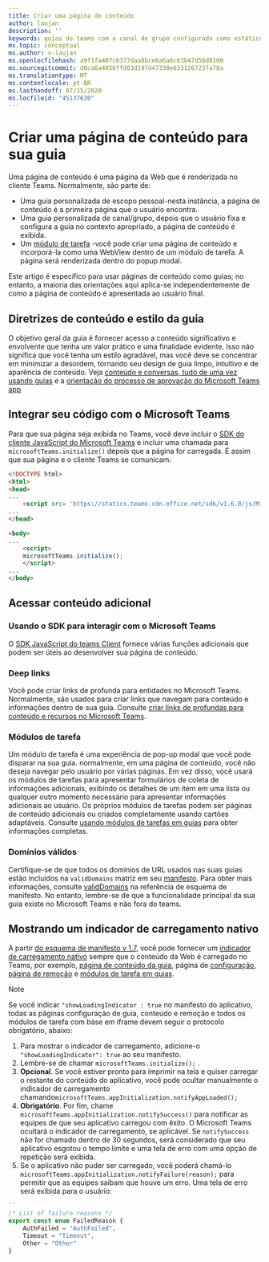 ```yaml
---
title: Criar uma página de conteúdo
author: laujan
description: ''
keywords: guias do teams com o canal de grupo configurado como estático
ms.topic: conceptual
ms.author: v-laujan
ms.openlocfilehash: a9f1fa407c6377daa8bce6a6a6c63b47d50d8100
ms.sourcegitcommit: d0ca6a4856ffd03d197d47338e633126723fa78a
ms.translationtype: MT
ms.contentlocale: pt-BR
ms.lasthandoff: 07/15/2020
ms.locfileid: "45137630"
---
```

# <a name="create-a-content-page-for-your-tab"></a>Criar uma página de conteúdo para sua guia

Uma página de conteúdo é uma página da Web que é renderizada no cliente Teams. Normalmente, são parte de:

* Uma guia personalizada de escopo pessoal-nesta instância, a página de conteúdo é a primeira página que o usuário encontra.
* Uma guia personalizada de canal/grupo, depois que o usuário fixa e configura a guia no contexto apropriado, a página de conteúdo é exibida.
* Um [módulo de tarefa](~/task-modules-and-cards/what-are-task-modules.md) -você pode criar uma página de conteúdo e incorporá-la como uma WebView dentro de um módulo de tarefa. A página será renderizada dentro do popup modal.

Este artigo é específico para usar páginas de conteúdo como guias; no entanto, a maioria das orientações aqui aplica-se independentemente de como a página de conteúdo é apresentada ao usuário final.

## <a name="tab-content-and-style-guidelines"></a>Diretrizes de conteúdo e estilo da guia

O objetivo geral da guia é fornecer acesso a conteúdo significativo e envolvente que tenha um valor prático e uma finalidade evidente. Isso não significa que você tenha um estilo agradável, mas você deve se concentrar em minimizar a desordem, tornando seu design de guia limpo, intuitivo e de aparência de conteúdo. Veja [conteúdo e conversas, tudo de uma vez usando guias](~/tabs/design/tabs.md) e a [orientação do processo de aprovação do Microsoft Teams app](~/concepts/deploy-and-publish/appsource/prepare/frequently-failed-cases.md)

## <a name="integrate-your-code-with-teams"></a>Integrar seu código com o Microsoft Teams

Para que sua página seja exibida no Teams, você deve incluir o [SDK do cliente JavaScript do Microsoft Teams](/javascript/api/overview/msteams-client?view=msteams-client-js-latest) e incluir uma chamada para `microsoftTeams.initialize()` depois que a página for carregada. É assim que sua página e o cliente Teams se comunicam:

```html
<!DOCTYPE html>
<html>
<head>
...
    <script src= 'https://statics.teams.cdn.office.net/sdk/v1.6.0/js/MicrosoftTeams.min.js'></script>
...
</head>

<body>
...
    <script>
    microsoftTeams.initialize();
    </script>
...
</body>
```

## <a name="accessing-additional-content"></a>Acessar conteúdo adicional

### <a name="using-the-sdk-to-interact-with-teams"></a>Usando o SDK para interagir com o Microsoft Teams

O [SDK JavaScript do teams Client](~/tabs/how-to/using-teams-client-sdk.md) fornece várias funções adicionais que podem ser úteis ao desenvolver sua página de conteúdo.

### <a name="deep-links"></a>Deep links

Você pode criar links de profunda para entidades no Microsoft Teams. Normalmente, são usados para criar links que navegam para conteúdo e informações dentro de sua guia. Consulte [criar links de profundas para conteúdo e recursos no Microsoft Teams](~/concepts/build-and-test/deep-links.md).

### <a name="task-modules"></a>Módulos de tarefa

Um módulo de tarefa é uma experiência de pop-up modal que você pode disparar na sua guia. normalmente, em uma página de conteúdo, você não deseja navegar pelo usuário por várias páginas. Em vez disso, você usará os módulos de tarefas para apresentar formulários de coleta de informações adicionais, exibindo os detalhes de um item em uma lista ou qualquer outro momento necessário para apresentar informações adicionais ao usuário. Os próprios módulos de tarefas podem ser páginas de conteúdo adicionais ou criados completamente usando cartões adaptáveis. Consulte [usando módulos de tarefas em guias](~/task-modules-and-cards/task-modules/task-modules-tabs.md) para obter informações completas.

### <a name="valid-domains"></a>Domínios válidos

Certifique-se de que todos os domínios de URL usados nas suas guias estão incluídos na `validDomains` matriz em seu [manifesto](~/concepts/build-and-test/apps-package.md). Para obter mais informações, consulte [validDomains](~/resources/schema/manifest-schema.md#validdomains) na referência de esquema de manifesto. No entanto, lembre-se de que a funcionalidade principal da sua guia existe no Microsoft Teams e não fora do teams.

## <a name="showing-a-native-loading-indicator"></a>Mostrando um indicador de carregamento nativo

A partir [do esquema de manifesto v 1.7](../../../resources/schema/manifest-schema.md), você pode fornecer um [indicador de carregamento nativo](../../../resources/schema/manifest-schema.md#showloadingindicator) sempre que o conteúdo da Web é carregado no Teams, por exemplo, [página de conteúdo da guia](#integrate-your-code-with-teams), página de [configuração](configuration-page.md), [página de remoção](removal-page.md) e [módulos de tarefa em guias](../../../task-modules-and-cards/task-modules/task-modules-tabs.md).

> [!NOTE]
> Se você indicar `"showLoadingIndicator : true` no manifesto do aplicativo, todas as páginas configuração de guia, conteúdo e remoção e todos os módulos de tarefa com base em iframe devem seguir o protocolo obrigatório, abaixo:

1. Para mostrar o indicador de carregamento, adicione-o `"showLoadingIndicator": true` ao seu manifesto. 
2. Lembre-se de chamar `microsoftTeams.initialize();` .
3. **Opcional**. Se você estiver pronto para imprimir na tela e quiser carregar o restante do conteúdo do aplicativo, você pode ocultar manualmente o indicador de carregamento chamando`microsoftTeams.appInitialization.notifyAppLoaded();`
4. **Obrigatório**. Por fim, chame `microsoftTeams.appInitialization.notifySuccess()` para notificar as equipes de que seu aplicativo carregou com êxito. O Microsoft Teams ocultará o indicador de carregamento, se aplicável. Se `notifySuccess` não for chamado dentro de 30 segundos, será considerado que seu aplicativo esgotou o tempo limite e uma tela de erro com uma opção de repetição será exibida.
5. Se o aplicativo não puder ser carregado, você poderá chamá-lo `microsoftTeams.appInitialization.notifyFailure(reason);` para permitir que as equipes saibam que houve um erro. Uma tela de erro será exibida para o usuário:

```typescript
``
/* List of failure reasons */
export const enum FailedReason {
    AuthFailed = "AuthFailed",
    Timeout = "Timeout",
    Other = "Other"
}
```
>